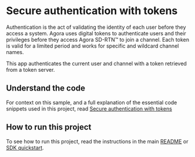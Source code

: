 # Secure authentication with tokens

Authentication is the act of validating the identity of each user before they access a system. Agora uses digital tokens to authenticate users and their privileges before they access Agora SD-RTN™ to join a channel. Each token is valid for a limited period and works for specific and wildcard channel names.

This app authenticates the current user and channel with a token retrieved from a token server.

## Understand the code

For context on this sample, and a full explanation of the essential code snippets used in this project, read [Secure authentication with tokens](https://docs-beta.agora.io/en/video-calling/get-started/authentication-workflow?platform=react-js)


## How to run this project

To see how to run this project, read the instructions in the main [README](../../readme.md) or [SDK quickstart](https://docs-beta.agora.io/en/video-calling/get-started/get-started-sdk).


